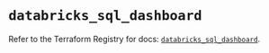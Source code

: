 # `databricks_sql_dashboard`

Refer to the Terraform Registry for docs: [`databricks_sql_dashboard`](https://registry.terraform.io/providers/databricks/databricks/1.86.0/docs/resources/sql_dashboard).
